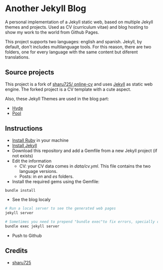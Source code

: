# Another Jekyll Blog

A personal implementation of a Jekyll static web, based on multiple Jekyll themes and projects. Used as CV (curriculum vitae) and blog hosting to show my work to the world from Github Pages.

This project supports two languages: english and spanish. Jekyll, by default, don't includes multilanguage tools. For this reason, there are two folders, one for every language with the same content but diferent translations.


## Source projects
This project is a fork of [sharu725/
online-cv](https://github.com/sharu725/online-cv) and uses [Jekyll](https://jekyllrb.com/) as static web engine. The forked project is a CV template with a cute aspect.

Also, these Jekyll Themes are used in the blog part:
- [Hyde](https://hyde.getpoole.com/)
- [Pool](https://getpoole.com/)

## Instructions
- [Install Ruby](https://www.ruby-lang.org/) in your machine
- [Install Jekyll](https://jekyllrb.com/docs/)
- Download this repository and add a Gemfile from a new Jekyll project (if not exists)
- Edit the information
    - CV: your CV data comes in *data/cv.yml*. This file contains the two language versions.
    - Posts: in *en* and *es* folders.
- Install the required gems using the Gemfile:
```bash
bundle install
```
- See the blog localy
```bash
# Run a local server to see the generated web pages
jekyll server

# Sometimes you need to prepend "bundle exec"to fix errors, specially on Windows environments
bundle exec jekyll server
```
- Push to Github

## Credits
- [sharu725](https://github.com/sharu725)

